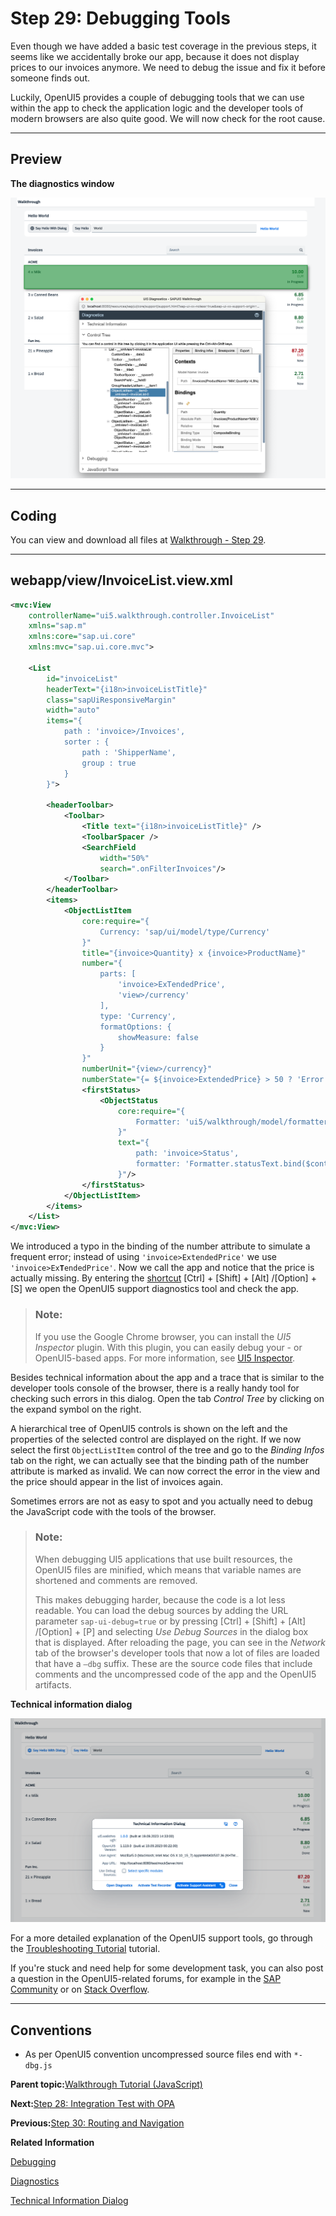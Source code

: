 <!-- loio1ff250c2038849f5991209f7e6c36f1f -->

# Step 29: Debugging Tools

Even though we have added a basic test coverage in the previous steps, it seems like we accidentally broke our app, because it does not display prices to our invoices anymore. We need to debug the issue and fix it before someone finds out.

Luckily, OpenUI5 provides a couple of debugging tools that we can use within the app to check the application logic and the developer tools of modern browsers are also quite good. We will now check for the root cause.

***

<a name="loio1ff250c2038849f5991209f7e6c36f1f__section_chj_s5x_31b"/>

## Preview

  
  
**The diagnostics window**

![The graphic has an explanatory text.](images/loio930de31b311f43ffa9df9261ca760da0_LowRes.png "The diagnostics window")

***

<a name="loio1ff250c2038849f5991209f7e6c36f1f__section_dhj_s5x_31b"/>

## Coding

You can view and download all files at [Walkthrough - Step 29](https://ui5.sap.com/#/entity/sap.m.tutorial.walkthrough/sample/sap.m.tutorial.walkthrough.29).

***

<a name="loio1ff250c2038849f5991209f7e6c36f1f__section_ykp_sth_tyb"/>

## webapp/view/InvoiceList.view.xml

```xml
<mvc:View
    controllerName="ui5.walkthrough.controller.InvoiceList"
    xmlns="sap.m"
    xmlns:core="sap.ui.core"
    xmlns:mvc="sap.ui.core.mvc">

    <List
        id="invoiceList"
        headerText="{i18n>invoiceListTitle}"
        class="sapUiResponsiveMargin"
        width="auto"
        items="{
            path : 'invoice>/Invoices',
            sorter : {
                path : 'ShipperName',
                group : true
            }
        }">

        <headerToolbar>
            <Toolbar>
                <Title text="{i18n>invoiceListTitle}" />
                <ToolbarSpacer />
                <SearchField
                    width="50%"
                    search=".onFilterInvoices"/>
            </Toolbar>
        </headerToolbar>
        <items>
            <ObjectListItem
                core:require="{
                    Currency: 'sap/ui/model/type/Currency'
                }"
                title="{invoice>Quantity} x {invoice>ProductName}"
                number="{
                    parts: [
                        'invoice>ExTendedPrice',
                        'view>/currency'
                    ],
                    type: 'Currency',
                    formatOptions: {
                        showMeasure: false
                    }
                }"
                numberUnit="{view>/currency}"
                numberState="{= ${invoice>ExtendedPrice} > 50 ? 'Error' : 'Success' }">
                <firstStatus>
                    <ObjectStatus
                        core:require="{
                            Formatter: 'ui5/walkthrough/model/formatter'
                        }"
                        text="{
                            path: 'invoice>Status',
                            formatter: 'Formatter.statusText.bind($controller)'
                        }"/>
                </firstStatus>
            </ObjectListItem>
        </items>
    </List>
</mvc:View>
```

We introduced a typo in the binding of the number attribute to simulate a frequent error; instead of using `'invoice>ExtendedPrice'` we use <code>'invoice&gt;Ex<b>T</b>endedPrice'</code>. Now we call the app and notice that the price is actually missing. By entering the [shortcut](../02_Read-Me-First/keyboard-shortcuts-for-openui5-tools-154844c.md) [Ctrl\] + [Shift\] + [Alt\] /[Option\] + [S\]  we open the OpenUI5 support diagnostics tool and check the app.

> ### Note:  
> If you use the Google Chrome browser, you can install the *UI5 Inspector* plugin. With this plugin, you can easily debug your - or OpenUI5-based apps. For more information, see [UI5 Inspector](../04_Essentials/ui5-inspector-b24e724.md).

Besides technical information about the app and a trace that is similar to the developer tools console of the browser, there is a really handy tool for checking such errors in this dialog. Open the tab *Control Tree* by clicking on the expand symbol on the right.

A hierarchical tree of OpenUI5 controls is shown on the left and the properties of the selected control are displayed on the right. If we now select the first `ObjectListItem` control of the tree and go to the *Binding Infos* tab on the right, we can actually see that the binding path of the number attribute is marked as invalid. We can now correct the error in the view and the price should appear in the list of invoices again.

Sometimes errors are not as easy to spot and you actually need to debug the JavaScript code with the tools of the browser.

> ### Note:  
> When debugging UI5 applications that use built resources, the OpenUI5 files are minified, which means that variable names are shortened and comments are removed.
> 
> This makes debugging harder, because the code is a lot less readable. You can load the debug sources by adding the URL parameter `sap-ui-debug=true` or by pressing [Ctrl\] + [Shift\] + [Alt\] /[Option\] + [P\]  and selecting *Use Debug Sources* in the dialog box that is displayed. After reloading the page, you can see in the *Network* tab of the browser's developer tools that now a lot of files are loaded that have a `–dbg` suffix. These are the source code files that include comments and the uncompressed code of the app and the OpenUI5 artifacts.

  
  
**Technical information dialog**

![Displays general information about the application, UI5,, and user browser](images/loio34c4b02c74eb4848b8b720d86042bfdc_LowRes.png "Technical information dialog ")

For a more detailed explanation of the OpenUI5 support tools, go through the [Troubleshooting Tutorial](troubleshooting-tutorial-5661952.md) tutorial.

If you're stuck and need help for some development task, you can also post a question in the OpenUI5-related forums, for example in the [SAP Community](https://www.sap.com/community/topic/ui5.html) or on [Stack Overflow](https://stackoverflow.com/search?q=sapui5).

***

<a name="loio1ff250c2038849f5991209f7e6c36f1f__section_lvc_gkw_31b"/>

## Conventions

-   As per OpenUI5 convention uncompressed source files end with `*-dbg.js`


**Parent topic:**[Walkthrough Tutorial \(JavaScript\)](walkthrough-tutorial-javascript-3da5f4b.md "In this tutorial we will introduce you to all major development paradigms of OpenUI5.")

**Next:**[Step 28: Integration Test with OPA](step-28-integration-test-with-opa-9bf4dce.md "If we want to test interaction patterns or more visual features of our app, we can also write an integration test.")

**Previous:**[Step 30: Routing and Navigation](step-30-routing-and-navigation-e5200ee.md "So far, we have put all app content on one single page. As we add more and more features, we want to split the content and put it on separate pages.")

**Related Information**  


[Debugging](../04_Essentials/debugging-c9b0f8c.md#loioc9b0f8cca852443f9b8d3bf8ba5626ab "When developing apps, searching for bugs is an inevitable part of the process. To analyze an issue, you can use the developer tools of your browser and built-in OpenUI5 tools. In this section, we give an overview of the OpenUI5 tools you can use when debugging. To learn more about the developer tools of your browser, check the documentation of the browser.")

[Diagnostics](../04_Essentials/diagnostics-6ec18e8.md#loio6ec18e80b0ce47f290bc2645b0cc86e6 "The Diagnostics window available in OpenUI5 is a support tool that runs within an existing OpenUI5 app.")

[Technical Information Dialog](../04_Essentials/technical-information-dialog-616a3ef.md#loio616a3ef07f554e20a3adf749c11f64e9 "The Technical Information dialog shows details of the OpenUI5 version currently being used in an app built with OpenUI5. You can use the Technical Information dialog to enable debug resources and open additional support tools to debug your app.")

